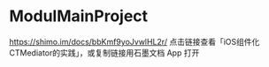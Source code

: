 # ModulMainProject

https://shimo.im/docs/bbKmf9yoJvwlHL2r/ 点击链接查看「iOS组件化CTMediator的实践」，或复制链接用石墨文档 App 打开
